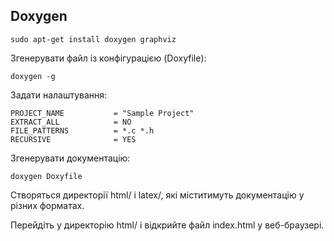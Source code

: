 ## Doxygen

~~~
sudo apt-get install doxygen graphviz
~~~

Згенерувати файл із конфігурацією (Doxyfile):

~~~
doxygen -g
~~~

Задати налаштування:

~~~
PROJECT_NAME           = "Sample Project"
EXTRACT_ALL            = NO
FILE_PATTERNS          = *.c *.h
RECURSIVE              = YES
~~~

Згенерувати документацію:

~~~
doxygen Doxyfile
~~~

Створяться директорії html/ і latex/, які міститимуть документацію у різних форматах.

Перейдіть у директорію html/ і відкрийте файл index.html у веб-браузері.
